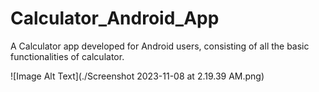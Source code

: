 # Calculator_Android_App
A Calculator app developed for Android users, consisting of all the basic functionalities of calculator.

![Image Alt Text](./Screenshot 2023-11-08 at 2.19.39 AM.png)


